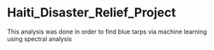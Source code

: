 # Haiti_Disaster_Relief_Project
This analysis was done in order to find blue tarps via machine learning using spectral analysis
